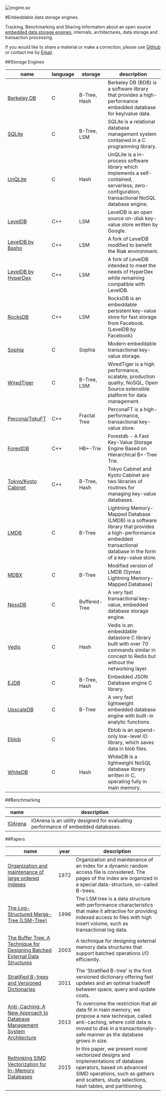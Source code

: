 
![engine.so](http://engine.so/logo.svg)

#Embeddable data storage engines.

Tracking, Benchmarking and Sharing Information about an open source [embedded data storage engines](https://en.wikipedia.org/wiki/Embedded_database),
internals, architectures, data storage and transaction processing.

If you would like to share a material or make a correction, please use [GitHub](http://github.com/pmwkaa/engine.so) or contact me
by [Email](mailto:pmwkaa@gmail.com).

##Storage Engines

| name | language | storage | description |
|---|---|---|---|
| [Berkeley DB](http://www.oracle.com/technetwork/database/database-technologies/berkeleydb/overview/index.html) | C | B-Tree, Hash | Berkeley DB (BDB) is a software library that provides a high-performance embedded database for key/value data. |
| [SQLite](https://sqlite.org/) | C | B-Tree, LSM | SQLite is a relational database management system contained in a C programming library. |
| [UnQLite](http://unqlite.org/) | C | Hash | UnQLite is a in-process software library which implements a self-contained, serverless, zero-configuration, transactional NoSQL database engine. |
| [LevelDB](https://github.com/google/leveldb) | C++ | LSM | LevelDB is an open source on-disk key-value store written by Google. |
| [LevelDB by Basho](https://github.com/basho/leveldb) | C++ | LSM | A fork of LevelDB modified to benefit the Riak environment. |
| [LevelDB by HyperDex](https://github.com/rescrv/HyperLevelDB) | C++ | LSM | A fork of LevelDB intended to meet the needs of HyperDex while remaining compatible with LevelDB. |
| [RocksDB](https://rocksdb.org) | C++ | LSM | RocksDB is an embeddable persistent key-value store for fast storage from Facebook. (LevelDB by Facebook) |
| [Sophia](http://sphia.org) | C | Sophia | Modern embeddable transactional key-value storage. |
| [WiredTiger](http://wiredtiger.com) | C | B-Tree, LSM | WiredTiger is a high performance, scalable, production quality, NoSQL, Open Source extensible platform for data management. |
| [Percona/TokuFT](https://github.com/percona/perconaft) | C++ | Fractal Tree | PerconaFT is a high-performance, transactional key-value store. |
| [ForestDB](https://github.com/couchbase/forestdb) | C++ | HB+-Trie | Forestdb - A Fast Key-Value Storage Engine Based on Hierarchical B+-Tree Trie. |
| [Tokyo/Kyoto Cabinet](http://fallabs.com/kyotocabinet/) | C++ | B-Tree, Hash | Tokyo Cabinet and Kyoto Cabinet are two libraries of routines for managing key-value databases. |
| [LMDB](http://symas.com/mdb) | C | B-Tree | Lightning Memory-Mapped Database (LMDB) is a software library that provides a high-performance embedded transactional database in the form of a key-value store. |
| [MDBX](https://github.com/ReOpen/libmdbx) | C | B-Tree | Modified version of LMDB (Symas Lightning Memory-Mapped Database) |
| [NessDB](https://github.com/bohutang/nessdb) | C | Buffered-Tree | A very fast transactional key-value, embedded database storage engine. |
| [Vedis](http://vedis.symisc.net/) | C | Hash | Vedis is an embeddable datastore C library built with over 70 commands similar in concept to Redis but without the networking layer. |
| [EJDB](http://ejdb.org) | C | B-Tree, Hash | Embedded JSON Database engine C library. |
| [UpscaleDB](http://upscaledb.org) | C | B-Tree | A very fast lightweight embedded database engine with built-in analytic functions. |
| [Eblob](http://reverbrain.com/eblob/) | C | | Eblob is an append-only low-level IO library, which saves data in blob files. |
| [WhiteDB](http://whitedb.org) | C | Hash | WhiteDB is a lightweight NoSQL database library written in C, operating fully in main memory. |

##Benchmarking

| name | description |
|---|---|
| [IOArena](http://github.com/pmwkaa/ioarena.git) | IOArena is an utility designed for evaluating performance of embedded databases. |

##Papers

| name | year | description |
|---|---|---|
| [Organization and maintenance of large ordered indexes](http://www.minet.uni-jena.de/dbis/lehre/ws2005/dbs1/Bayer_hist.pdf) | 1972 | Organization and maintenance of an index for a dynamic random access file is considered. The pages of the index are organized in a special data-structure, so-called B-trees. |
| [The Log-Structured Merge-Tree (LSM-Tree)](http://www.cs.umb.edu/~poneil/lsmtree.pdf) | 1996 | The LSM tree is a data structure with performance characteristics that make it attractive for providing indexed access to files with high insert volume, such as transactional log data. |
| [The Buffer Tree: A Technique for Designing Batched External Data Structures](http://cs.au.dk/~large/Papers/bufferalgo.pdf) | 2003 | A technique for designing external memory data structures that support batched operations I/O efficiently. |
| [Stratified B-trees and Versioned Dictionaries](https://www.usenix.org/legacy/event/hotstorage11/tech/final_files/Twigg.pdf) | 2011 | The 'Stratified B-tree' is the first versioned dictionary offering fast updates and an optimal tradeoff between space, query and update costs. |
| [Anti-Caching: A New Approach to Database Management System Architecture](http://www.vldb.org/pvldb/vol6/p1942-debrabant.pdf) | 2013 | To overcome the restriction that all data fit in main memory, we propose a new technique, called anti-caching, where cold data is moved to disk in a transactionally-safe manner as the database grows in size. |
| [Rethinking SIMD Vectorization for In-Memory Databases](http://www.cs.columbia.edu/~orestis/sigmod15.pdf) | 2015 | In this paper, we present novel vectorized designs and implementations of database operators, based on advanced SIMD operations, such as gathers and scatters, study selections, hash tables, and partitioning. |
